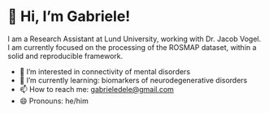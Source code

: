 # 👋 Hi, I’m Gabriele!

I am a Research Assistant at Lund University, working with Dr. Jacob Vogel. I am currently focused on the processing of the ROSMAP dataset, within a solid and reproducible framework.

- 👀 I’m interested in connectivity of mental disorders
- 🌱 I’m currently learning: biomarkers of neurodegenerative disorders
- 📫 How to reach me: gabrieledele@gmail.com
- 😄 Pronouns: he/him

<!---
gabridele/gabridele is a ✨ special ✨ repository because its `README.md` (this file) appears on your GitHub profile.
You can click the Preview link to take a look at your changes.
--->
